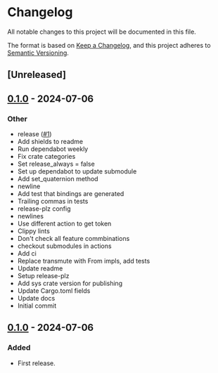 # Changelog
All notable changes to this project will be documented in this file.

The format is based on [Keep a Changelog](https://keepachangelog.com/en/1.0.0/),
and this project adheres to [Semantic Versioning](https://semver.org/spec/v2.0.0.html).

## [Unreleased]

## [0.1.0](https://github.com/avsaase/fusion-imu/releases/tag/fusion-imu-v0.1.0) - 2024-07-06

### Other
- release ([#1](https://github.com/avsaase/fusion-imu/pull/1))
- Add shields to readme
- Run dependabot weekly
- Fix crate categories
- Set release_always = false
- Set up dependabot to update submodule
- Add set_quaternion method
- newline
- Add test that bindings are generated
- Trailing commas in tests
- release-plz config
- newlines
- Use different action to get token
- Clippy lints
- Don't check all feature commbinations
- checkout submodules in actions
- Add ci
- Replace transmute with From impls, add tests
- Update readme
- Setup release-plz
- Add sys crate version for publishing
- Update Cargo.toml fields
- Update docs
- Initial commit

## [0.1.0](https://github.com/avsaase/fusion-imu/releases/tag/fusion-imu-v0.1.0) - 2024-07-06

### Added
- First release.
